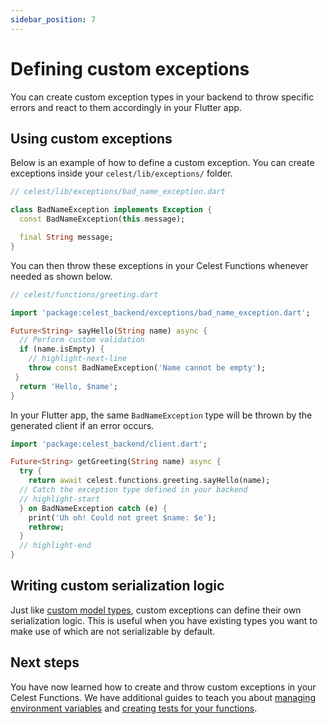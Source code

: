 ```yaml
---
sidebar_position: 7
---
```


# Defining custom exceptions

You can create custom exception types in your backend to throw specific errors and react to them accordingly in your Flutter app.

## Using custom exceptions

Below is an example of how to define a custom exception. You can create exceptions inside your `celest/lib/exceptions/` folder.

```dart
// celest/lib/exceptions/bad_name_exception.dart

class BadNameException implements Exception {
  const BadNameException(this.message);

  final String message;
}
```

You can then throw these exceptions in your Celest Functions whenever needed as shown below.

```dart
// celest/functions/greeting.dart

import 'package:celest_backend/exceptions/bad_name_exception.dart';

Future<String> sayHello(String name) async {
  // Perform custom validation
  if (name.isEmpty) {
    // highlight-next-line
    throw const BadNameException('Name cannot be empty');
 }
  return 'Hello, $name';
}
```

In your Flutter app, the same `BadNameException` type will be thrown by the generated client if an error occurs.

```dart
import 'package:celest_backend/client.dart';

Future<String> getGreeting(String name) async {
  try {
    return await celest.functions.greeting.sayHello(name);
  // Catch the exception type defined in your backend
  // highlight-start
  } on BadNameException catch (e) {
    print('Uh oh! Could not greet $name: $e');
    rethrow;
  }
  // highlight-end
}
```

## Writing custom serialization logic

Just like [custom model types](/docs/functions/data-types.md#writing-custom-serialization-logic), custom exceptions can define their own serialization logic. This is useful when you have existing types you want to make use of which are not serializable by default.

## Next steps

You have now learned how to create and throw custom exceptions in your Celest Functions. We have additional guides to teach you about [managing environment variables](/docs/functions/env-variables.md) and [creating tests for your functions](/docs/functions/testing.md).
